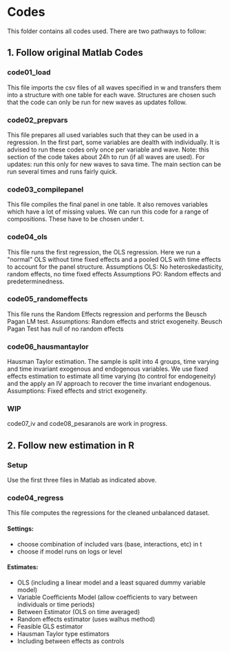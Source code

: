 # Codes

This folder contains all codes used. There are two pathways to follow:

## 1. Follow original Matlab Codes

### code01_load
This file imports the csv files of all waves specified in w and transfers them into a structure with one table for each wave.
Structures are chosen such that the code can only be run for new waves as updates follow.

### code02_prepvars
This file prepares all used variables such that they can be used in a regression. 
In the first part, some variables are dealth with individually. It is advised to run these codes only once per variable and wave. Note: this section of the code takes about 24h to run (if all waves are used). For updates: run this only for new waves to sava time.
The main section can be run several times and runs fairly quick.

### code03_compilepanel
This file compiles the final panel in one table. It also removes variables which have a lot of missing values.
We can run this code for a range of compositions. These have to be chosen under t.

### code04_ols
This file runs the first regression, the OLS regression.
Here we run a "normal" OLS without time fixed effects and a pooled OLS with time effects to account for the panel structure.
Assumptions OLS: No heteroskedasticity, random effects, no time fixed effects
Assumptions PO: Random effects and predeterminedness.

### code05_randomeffects
This file runs the Random Effects regression and performs the Beusch Pagan LM test.
Assumptions: Random effects and strict exogeneity.
Beusch Pagan Test has null of no random effects

### code06_hausmantaylor
Hausman Taylor estimation. The sample is split into 4 groups, time varying and time invariant exogenous and endogenous variables. 
We use fixed effects estimation to estimate all time varying (to control for endogeneity) and the apply an IV approach to recover the time invariant endogenous.
Assumptions: Fixed effects and strict exogeneity.

### WIP
code07_iv and code08_pesaranols are work in progress.

## 2. Follow new estimation in R

### Setup
Use the first three files in Matlab as indicated above.

### code04_regress
This file computes the regressions for the cleaned unbalanced dataset.
#### Settings: 
- choose combination of included vars (base, interactions, etc) in t          
- choose if model runs on logs or level
#### Estimates: 
- OLS (including a linear model and a least squared dummy variable model)
- Variable Coefficients Model (allow coefficients to vary between individuals or time periods)
- Between Estimator (OLS on time averaged)
- Random effects estimator (uses walhus method)
- Feasible GLS estimator 
- Hausman Taylor type estimators
- Including between effects as controls
